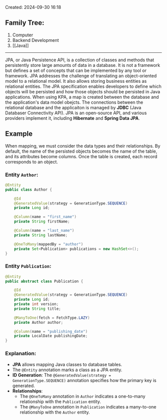Created: 2024-09-30 16:18
## Family Tree:
1. Computer
2. Backend Development
3. [[Java]]
-- -
JPA, or Java Persistence API, is a collection of classes and methods that persistently store large amounts of data in a database. It is not a framework but defines a set of concepts that can be implemented by any tool or framework. JPA addresses the challenge of translating an object-oriented model to a relational model. It also allows storing business entities as relational entities.
The JPA specification enables developers to define which objects will be persisted and how those objects should be persisted in Java applications.
When using KPA, a map is created between the database and the application's data model obejcts. The connections between the relational database and the applicaiton is managed by **JDBC** (Java Databaser Connectivity API). JPA is an open-source API, and various providers implement it, including **Hibernate** and **Spring Data JPA**.
## Example
When mapping, we must consider the data types and their relationships. By default, the name of the persisted objects becomes the name of the table, and its attributes become columns. Once the table is created, each record corresponds to an object.
### Entity `Author`:
```java
@Entity
public class Author {

    @Id
    @GeneratedValue(strategy = GenerationType.SEQUENCE)
    private Long id;

    @Column(name = "first_name")
    private String firstName;

    @Column(name = "last_name")
    private String lastName;

    @OneToMany(mappedBy = "author")
    private Set<Publication> publications = new HashSet<>();
}
```
### Entity `Publication`:
```java
@Entity
public abstract class Publication {

    @Id
    @GeneratedValue(strategy = GenerationType.SEQUENCE)
    private Long id;
    private int version;
    private String title;

    @ManyToOne(fetch = FetchType.LAZY)
    private Author author;

    @Column(name = "publishing_date")
    private LocalDate publishingDate;
}
```
### Explanation:
- **JPA** allows mapping Java classes to database tables.
- The `@Entity` annotation marks a class as a JPA entity.
- **ID Generation**: The `@GeneratedValue(strategy = GenerationType.SEQUENCE)` annotation specifies how the primary key is generated.
- **Relationships**:
    - The `@OneToMany` annotation in `Author` indicates a one-to-many relationship with the `Publication` entity.
    - The `@ManyToOne` annotation in `Publication` indicates a many-to-one relationship with the `Author` entity.